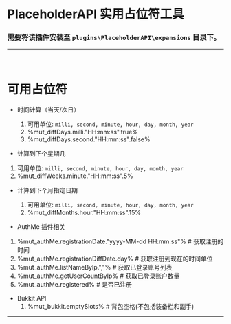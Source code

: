 # PlaceholderAPI 实用占位符工具
### 需要将该插件安装至 `plugins\PlaceholderAPI\expansions` 目录下。

---
<br>

# 可用占位符
- 时间计算（当天/次日）
  1. 可用单位: `milli, second, minute, hour, day, month, year`
  2. %mut_diffDays.milli."HH:mm:ss".true%
  3. %mut_diffDays.second."HH:mm:ss".false%

-  计算到下个星期几
  1. 可用单位: `milli, second, minute, hour, day, month, year`
  2. %mut_diffWeeks.minute."HH:mm:ss".5%

- 计算到下个月指定日期
  1. 可用单位: `milli, second, minute, hour, day, month, year`
  2. %mut_diffMonths.hour."HH:mm:ss".15%

-  AuthMe 插件相关
  1. %mut_authMe.registrationDate."yyyy-MM-dd HH:mm:ss"% # 获取注册的时间
  2. %mut_authMe.registrationDiffDate.day%               # 获取注册到现在的时间单位
  3. %mut_authMe.listNameByIp.","%                       # 获取已登录账号列表
  4. %mut_authMe.getUserCountByIp%                       # 获取已登录账户数量
  5. %mut_authMe.registered%                             # 是否已注册

- Bukkit API
  1. %mut_bukkit.emptySlots% # 背包空格(不包括装备栏和副手)

---